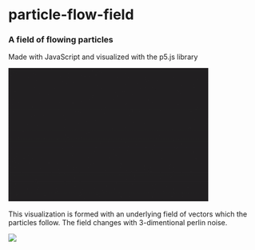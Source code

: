 # particle-flow-field

### A field of flowing particles

Made with JavaScript and visualized with the p5.js library

<img src="gif/particle-field.gif" width="400px">

This visualization is formed with an underlying field of vectors which the particles follow. The field changes with 3-dimentional perlin noise.

<img src="gif/vector-field.gif" width="400px">
